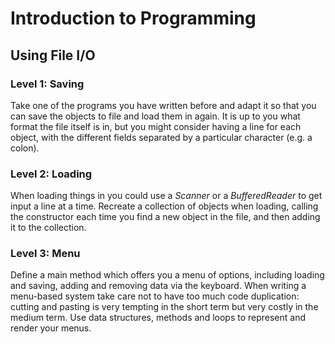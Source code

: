 # Introduction to Programming
## Using File I/O

### Level 1: Saving

Take one of the programs you have written before and adapt it so that you can save the objects to file and load them in again. It is up to you what format the file itself is in, but you might consider having a line for each object, with the different fields separated by a particular character (e.g. a colon).

### Level 2: Loading

When loading things in you could use a _Scanner_ or a _BufferedReader_ to get input a line at a time. Recreate a collection of objects when loading, calling the constructor each time you find a new object in the file, and then adding it to the collection.

### Level 3: Menu

Define a main method which offers you a menu of options, including loading and saving, adding and removing data via the keyboard. When writing a menu-based system take care not to have too much code duplication: cutting and pasting is very tempting in the short term but very costly in the medium term. Use data structures, methods and loops to represent and render your menus.



